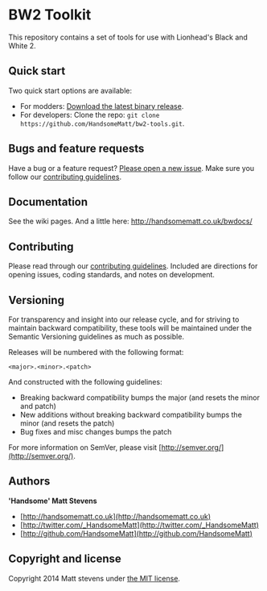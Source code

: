 # BW2 Toolkit

This repository contains a set of tools for use with Lionhead's Black and White 2.

## Quick start

Two quick start options are available:

* For modders: [Download the latest binary release](https://github.com/HandsomeMatt/bw2-tools/releases/).
* For developers: Clone the repo: `git clone https://github.com/HandsomeMatt/bw2-tools.git`.

## Bugs and feature requests

Have a bug or a feature request? [Please open a new issue](https://github.com/HandsomeMatt/bw2-tools/issues). Make sure you follow our [contributing guidelines](CONTRIBUTING.md).

## Documentation

See the wiki pages. And a little here: http://handsomematt.co.uk/bwdocs/

## Contributing

Please read through our [contributing guidelines](CONTRIBUTING.md). Included are directions for opening issues, coding standards, and notes on development.

## Versioning

For transparency and insight into our release cycle, and for striving to maintain backward compatibility, these tools will be maintained under the Semantic Versioning guidelines as much as possible.

Releases will be numbered with the following format:

`<major>.<minor>.<patch>`

And constructed with the following guidelines:

* Breaking backward compatibility bumps the major (and resets the minor and patch)
* New additions without breaking backward compatibility bumps the minor (and resets the patch)
* Bug fixes and misc changes bumps the patch

For more information on SemVer, please visit [http://semver.org/](http://semver.org/).

## Authors

**'Handsome' Matt Stevens**

+ [http://handsomematt.co.uk](http://handsomematt.co.uk)
+ [http://twitter.com/_HandsomeMatt](http://twitter.com/_HandsomeMatt)
+ [http://github.com/HandsomeMatt](http://github.com/HandsomeMatt)

## Copyright and license

Copyright 2014 Matt stevens under [the MIT license](LICENSE).

